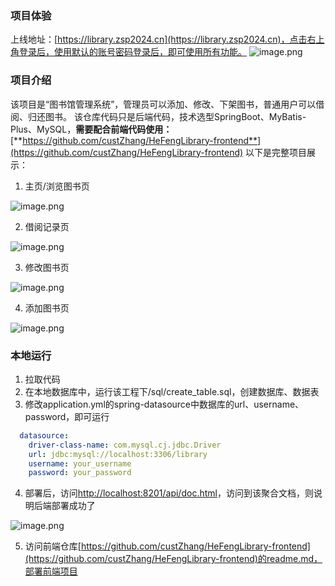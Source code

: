 ### 项目体验
上线地址：[https://library.zsp2024.cn](https://library.zsp2024.cn)，点击右上角登录后，使用默认的账号密码登录后，即可使用所有功能。
![image.png](https://cdn.nlark.com/yuque/0/2024/png/43145378/1716215227262-01a53009-96c4-4bb8-9d7c-2cb211aaae2a.png#averageHue=%23fefdfd&clientId=u799b9a95-36ba-4&from=paste&height=739&id=uab707bdf&originHeight=1109&originWidth=2240&originalType=binary&ratio=1.5&rotation=0&showTitle=false&size=139192&status=done&style=none&taskId=uae63b3f4-94cc-4102-b0d2-1fe7f31e4f8&title=&width=1493.3333333333333)
### 项目介绍
该项目是“图书馆管理系统”，管理员可以添加、修改、下架图书，普通用户可以借阅、归还图书。
该仓库代码只是后端代码，技术选型SpringBoot、MyBatis-Plus、MySQL，**需要配合前端代码使用：**[**https://github.com/custZhang/HeFengLibrary-frontend**](https://github.com/custZhang/HeFengLibrary-frontend)
以下是完整项目展示：

1. 主页/浏览图书页

![image.png](https://cdn.nlark.com/yuque/0/2024/png/43145378/1716212581029-3649e5b8-d7e5-494e-952f-98d6306c6d5a.png#averageHue=%23fdfdfc&clientId=u3ebafe45-fa4c-4&from=paste&height=892&id=u108f55a6&originHeight=1338&originWidth=2238&originalType=binary&ratio=1.5&rotation=0&showTitle=false&size=156695&status=done&style=none&taskId=uf9867a5f-4cde-4a83-a057-712d1176d56&title=&width=1492)

2. 借阅记录页

![image.png](https://cdn.nlark.com/yuque/0/2024/png/43145378/1716212646629-3db32ef2-fba0-40b6-873a-9ffd90bbe035.png#averageHue=%23fdfcfc&clientId=u3ebafe45-fa4c-4&from=paste&height=892&id=u2dcb7ea3&originHeight=1338&originWidth=2238&originalType=binary&ratio=1.5&rotation=0&showTitle=false&size=172923&status=done&style=none&taskId=u38d7ab1b-b9cf-423f-9151-01ca1769d31&title=&width=1492)

3. 修改图书页

![image.png](https://cdn.nlark.com/yuque/0/2024/png/43145378/1716212875992-b2f5f651-9860-4400-ba58-a6d822bce3fb.png#averageHue=%23fdfdfd&clientId=u3ebafe45-fa4c-4&from=paste&height=892&id=ub2c1bbe9&originHeight=1338&originWidth=2238&originalType=binary&ratio=1.5&rotation=0&showTitle=false&size=120793&status=done&style=none&taskId=u966711f7-0c45-43ff-bec0-fa8a34122d8&title=&width=1492)

4. 添加图书页

![image.png](https://cdn.nlark.com/yuque/0/2024/png/43145378/1716212892133-793a8bf5-f204-452d-b272-916412419d4b.png#averageHue=%23fdfdfd&clientId=u3ebafe45-fa4c-4&from=paste&height=892&id=u42a74211&originHeight=1338&originWidth=2238&originalType=binary&ratio=1.5&rotation=0&showTitle=false&size=117244&status=done&style=none&taskId=u9d6c041c-b81e-4222-89ec-bf3decacf5e&title=&width=1492)
### 本地运行

1. 拉取代码
2. 在本地数据库中，运行该工程下/sql/create_table.sql，创建数据库、数据表
3. 修改application.yml的spring-datasource中数据库的url、username、password，即可运行
```yaml
  datasource:
    driver-class-name: com.mysql.cj.jdbc.Driver
    url: jdbc:mysql://localhost:3306/library
    username: your_username
    password: your_password
```

4. 部署后，访问[http://localhost:8201/api/doc.html](http://localhost:8201/api/doc.html)，访问到该聚合文档，则说明后端部署成功了

![image.png](https://cdn.nlark.com/yuque/0/2024/png/43145378/1716213868749-e571f2ed-40c4-446a-bc25-33185e295ef0.png#averageHue=%23fdfdfd&clientId=u652fa99b-3fda-4&from=paste&height=615&id=u41214de6&originHeight=922&originWidth=2230&originalType=binary&ratio=1.5&rotation=0&showTitle=false&size=94443&status=done&style=none&taskId=ufd5a30cd-6a38-404c-b61f-fc9b657a675&title=&width=1486.6666666666667)

5. 访问前端仓库[https://github.com/custZhang/HeFengLibrary-frontend](https://github.com/custZhang/HeFengLibrary-frontend)的readme.md，部署前端项目
